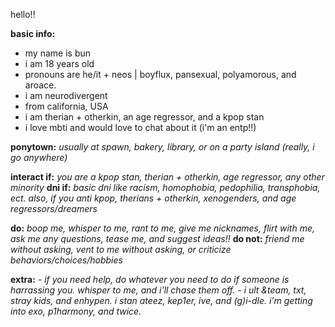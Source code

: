 hello!!

__basic info:__ 
- my name is bun
- i am 18 years old
- pronouns are he/it + neos | boyflux, pansexual, polyamorous, and aroace.
- i am neurodivergent
- from california, USA
- i am therian + otherkin, an age regressor, and a kpop stan
- i love mbti and would love to chat about it (i'm an entp!!)

__ponytown:__ _usually at spawn, bakery, library, or on a party island (really, i go anywhere)_

__interact if:__ _you are a kpop stan, therian + otherkin, age regressor, any other minority_
__dni if:__ _basic dni like racism, homophobia, pedophilia, transphobia, ect. also, if you anti kpop, therians + otherkin, xenogenders, and age regressors/dreamers_

__do:__ _boop me, whisper to me, rant to me, give me nicknames, flirt with me, ask me any questions, tease me, and suggest ideas!!_
__do not:__ _friend me without asking, vent to me without asking, or criticize behaviors/choices/hobbies_

__extra:__ 
_- if you need help, do whatever you need to do if someone is harrassing you. whisper to me, and i'll chase them off._
_- i ult &team, txt, stray kids, and enhypen. i stan ateez, kep1er, ive, and (g)i-dle. i'm getting into exo, p1harmony, and twice._
